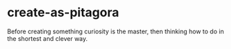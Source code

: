 # create-as-pitagora
Before creating something curiosity is the master, then thinking how to do in the shortest and clever way.
